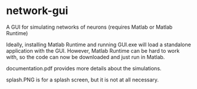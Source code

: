 # network-gui
A GUI for simulating networks of neurons (requires Matlab or Matlab Runtime)

Ideally, installing Matlab Runtime and running GUI.exe will load a standalone application with the GUI. However, Matlab Runtime can be hard to work with, so the code can now be downloaded and just run in Matlab.

documentation.pdf provides more details about the simulations.

splash.PNG is for a splash screen, but it is not at all necessary.
